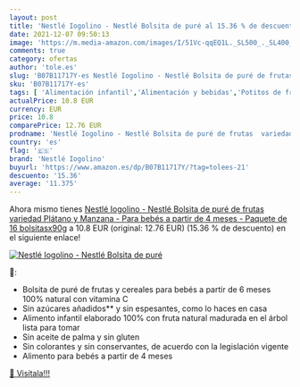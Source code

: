 ```yaml
---
layout: post
title: 'Nestlé Iogolino - Nestlé Bolsita de puré al 15.36 % de descuento'
date: 2021-12-07 09:50:13
image: 'https://m.media-amazon.com/images/I/51Vc-qqEQ1L._SL500_._SL400_.jpg'
comments: true
category: ofertas
author: 'tole.es'
slug: 'B07B11717Y-es Nestlé Iogolino - Nestlé Bolsita de puré de frutas...'
sku: 'B07B11717Y-es'
tags: [ 'Alimentación infantil','Alimentación y bebidas','Potitos de fruta para bebé','Tarritos de frutas y postres para bebé','Tarritos, purés y postres para bebé','bebés','nestlé iogolino', ]
actualPrice: 10.8 EUR
currency: EUR
price: 10.8
comparePrice: 12.76 EUR
prodname: 'Nestlé Iogolino - Nestlé Bolsita de puré de frutas  variedad Plátano y Manzana - Para bebés a partir de 4 meses - Paquete de 16 bolsitasx90g'
country: 'es'
flag: '🇪🇸'
brand: 'Nestlé Iogolino'
buyurl: 'https://www.amazon.es/dp/B07B11717Y/?tag=tolees-21'
descuento: '15.36'
average: '11.375'
---
```


Ahora mismo tienes [Nestlé Iogolino - Nestlé Bolsita de puré de frutas  variedad Plátano y Manzana - Para bebés a partir de 4 meses - Paquete de 16 bolsitasx90g](https://www.amazon.es/dp/B07B11717Y/?tag=tolees-21) a 10.8 EUR (original: 12.76 EUR) (15.36 %  de descuento) en el siguiente enlace!

[![Nestlé Iogolino - Nestlé Bolsita de puré](https://m.media-amazon.com/images/I/51Vc-qqEQ1L._SL500_._SL400_.jpg)](https://www.amazon.es/dp/B07B11717Y/?tag=tolees-21)

🔎:

- Bolsita de puré de frutas y cereales para bebés a partir de 6 meses 100% natural con vitamina C
- Sin azúcares añadidos** y sin espesantes, como lo haces en casa
- Alimento infantil elaborado 100% con fruta natural madurada en el árbol lista para tomar
- Sin aceite de palma y sin gluten
- Sin colorantes y sin conservantes, de acuerdo con la legislación vigente
- Alimento para bebés a partir de 4 meses

[🛒 Visítala!!!](https://www.amazon.es/dp/B07B11717Y/?tag=tolees-21)
